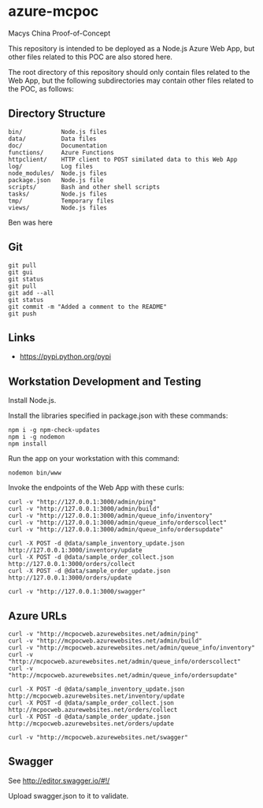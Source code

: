 # azure-mcpoc

Macys China Proof-of-Concept

This repository is intended to be deployed as a Node.js Azure Web App,
but other files related to this POC are also stored here.

The root directory of this repository should only contain files
related to the Web App, but the following subdirectories may contain
other files related to the POC, as follows:

## Directory Structure

```
bin/           Node.js files
data/          Data files
doc/           Documentation
functions/     Azure Functions
httpclient/    HTTP client to POST similated data to this Web App
log/           Log files
node_modules/  Node.js files
package.json   Node.js file
scripts/       Bash and other shell scripts
tasks/         Node.js files
tmp/           Temporary files
views/         Node.js files
```

Ben was here

## Git

```
git pull
git gui
git status
git pull
git add --all
git status
git commit -m "Added a comment to the README"
git push
```

## Links

- https://pypi.python.org/pypi

## Workstation Development and Testing 

Install Node.js.

Install the libraries specified in package.json with these commands:

```
npm i -g npm-check-updates
npm i -g nodemon
npm install
```

Run the app on your workstation with this command:
```
nodemon bin/www
```

Invoke the endpoints of the Web App with these curls:
```
curl -v "http://127.0.0.1:3000/admin/ping"
curl -v "http://127.0.0.1:3000/admin/build"
curl -v "http://127.0.0.1:3000/admin/queue_info/inventory"
curl -v "http://127.0.0.1:3000/admin/queue_info/orderscollect"
curl -v "http://127.0.0.1:3000/admin/queue_info/ordersupdate"

curl -X POST -d @data/sample_inventory_update.json http://127.0.0.1:3000/inventory/update
curl -X POST -d @data/sample_order_collect.json    http://127.0.0.1:3000/orders/collect
curl -X POST -d @data/sample_order_update.json     http://127.0.0.1:3000/orders/update

curl -v "http://127.0.0.1:3000/swagger"
```

## Azure URLs

```
curl -v "http://mcpocweb.azurewebsites.net/admin/ping"
curl -v "http://mcpocweb.azurewebsites.net/admin/build"
curl -v "http://mcpocweb.azurewebsites.net/admin/queue_info/inventory"
curl -v "http://mcpocweb.azurewebsites.net/admin/queue_info/orderscollect"
curl -v "http://mcpocweb.azurewebsites.net/admin/queue_info/ordersupdate"

curl -X POST -d @data/sample_inventory_update.json http://mcpocweb.azurewebsites.net/inventory/update
curl -X POST -d @data/sample_order_collect.json    http://mcpocweb.azurewebsites.net/orders/collect
curl -X POST -d @data/sample_order_update.json     http://mcpocweb.azurewebsites.net/orders/update

curl -v "http://mcpocweb.azurewebsites.net/swagger"
```

## Swagger

See http://editor.swagger.io/#!/

Upload swagger.json to it to validate.
